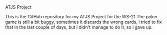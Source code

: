 ATJS Project

This is the GitHub repository for my ATJS Project for the WS-21
The poker game is still a bit buggy, sometimes it discards the wrong cards, i tried to fix that in the last couple of days, but i didn't manage to do it, so i gave up.
